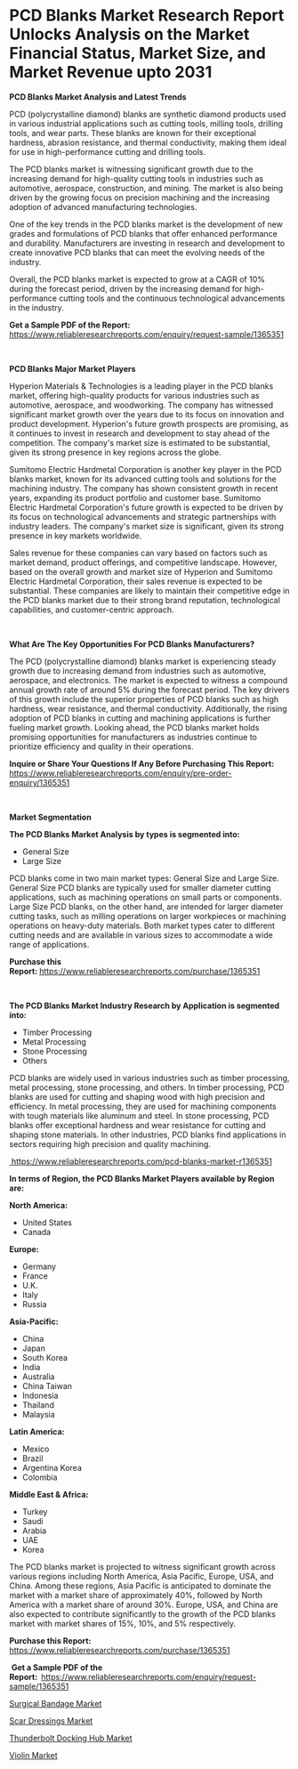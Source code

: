 <p><h1>PCD Blanks Market Research Report Unlocks Analysis on the Market Financial Status, Market Size, and Market Revenue upto 2031</h1></p><p><strong>PCD Blanks Market Analysis and Latest Trends</strong></p>
<p><p>PCD (polycrystalline diamond) blanks are synthetic diamond products used in various industrial applications such as cutting tools, milling tools, drilling tools, and wear parts. These blanks are known for their exceptional hardness, abrasion resistance, and thermal conductivity, making them ideal for use in high-performance cutting and drilling tools.</p><p>The PCD blanks market is witnessing significant growth due to the increasing demand for high-quality cutting tools in industries such as automotive, aerospace, construction, and mining. The market is also being driven by the growing focus on precision machining and the increasing adoption of advanced manufacturing technologies.</p><p>One of the key trends in the PCD blanks market is the development of new grades and formulations of PCD blanks that offer enhanced performance and durability. Manufacturers are investing in research and development to create innovative PCD blanks that can meet the evolving needs of the industry.</p><p>Overall, the PCD blanks market is expected to grow at a CAGR of 10% during the forecast period, driven by the increasing demand for high-performance cutting tools and the continuous technological advancements in the industry.</p></p>
<p><strong>Get a Sample PDF of the Report:&nbsp;</strong> <a href="https://www.reliableresearchreports.com/enquiry/request-sample/1365351">https://www.reliableresearchreports.com/enquiry/request-sample/1365351</a></p>
<p>&nbsp;</p>
<p><strong>PCD Blanks Major Market Players</strong></p>
<p><p>Hyperion Materials & Technologies is a leading player in the PCD blanks market, offering high-quality products for various industries such as automotive, aerospace, and woodworking. The company has witnessed significant market growth over the years due to its focus on innovation and product development. Hyperion's future growth prospects are promising, as it continues to invest in research and development to stay ahead of the competition. The company's market size is estimated to be substantial, given its strong presence in key regions across the globe.</p><p>Sumitomo Electric Hardmetal Corporation is another key player in the PCD blanks market, known for its advanced cutting tools and solutions for the machining industry. The company has shown consistent growth in recent years, expanding its product portfolio and customer base. Sumitomo Electric Hardmetal Corporation's future growth is expected to be driven by its focus on technological advancements and strategic partnerships with industry leaders. The company's market size is significant, given its strong presence in key markets worldwide.</p><p>Sales revenue for these companies can vary based on factors such as market demand, product offerings, and competitive landscape. However, based on the overall growth and market size of Hyperion and Sumitomo Electric Hardmetal Corporation, their sales revenue is expected to be substantial. These companies are likely to maintain their competitive edge in the PCD blanks market due to their strong brand reputation, technological capabilities, and customer-centric approach.</p></p>
<p>&nbsp;</p>
<p><strong>What Are The Key Opportunities For PCD Blanks Manufacturers?</strong></p>
<p><p>The PCD (polycrystalline diamond) blanks market is experiencing steady growth due to increasing demand from industries such as automotive, aerospace, and electronics. The market is expected to witness a compound annual growth rate of around 5% during the forecast period. The key drivers of this growth include the superior properties of PCD blanks such as high hardness, wear resistance, and thermal conductivity. Additionally, the rising adoption of PCD blanks in cutting and machining applications is further fueling market growth. Looking ahead, the PCD blanks market holds promising opportunities for manufacturers as industries continue to prioritize efficiency and quality in their operations.</p></p>
<p><strong>Inquire or Share Your Questions If Any Before Purchasing This Report:</strong> <a href="https://www.reliableresearchreports.com/enquiry/pre-order-enquiry/1365351">https://www.reliableresearchreports.com/enquiry/pre-order-enquiry/1365351</a></p>
<p>&nbsp;</p>
<p><strong>Market Segmentation</strong></p>
<p><strong>The PCD Blanks Market Analysis by types is segmented into:</strong></p>
<p><ul><li>General Size</li><li>Large Size</li></ul></p>
<p><p>PCD blanks come in two main market types: General Size and Large Size. General Size PCD blanks are typically used for smaller diameter cutting applications, such as machining operations on small parts or components. Large Size PCD blanks, on the other hand, are intended for larger diameter cutting tasks, such as milling operations on larger workpieces or machining operations on heavy-duty materials. Both market types cater to different cutting needs and are available in various sizes to accommodate a wide range of applications.</p></p>
<p><strong>Purchase this Report:&nbsp;</strong><a href="https://www.reliableresearchreports.com/purchase/1365351">https://www.reliableresearchreports.com/purchase/1365351</a></p>
<p>&nbsp;</p>
<p><strong>The PCD Blanks Market Industry Research by Application is segmented into:</strong></p>
<p><ul><li>Timber Processing</li><li>Metal Processing</li><li>Stone Processing</li><li>Others</li></ul></p>
<p><p>PCD blanks are widely used in various industries such as timber processing, metal processing, stone processing, and others. In timber processing, PCD blanks are used for cutting and shaping wood with high precision and efficiency. In metal processing, they are used for machining components with tough materials like aluminum and steel. In stone processing, PCD blanks offer exceptional hardness and wear resistance for cutting and shaping stone materials. In other industries, PCD blanks find applications in sectors requiring high precision and quality machining.</p></p>
<p><a href="https://www.reliableresearchreports.com/pcd-blanks-market-r1365351">&nbsp;https://www.reliableresearchreports.com/pcd-blanks-market-r1365351</a></p>
<p><strong>In terms of Region, the PCD Blanks Market Players available by Region are:</strong></p>
<p>
    <p> <strong> North America: </strong>
        <ul>
            <li>United States</li>
            <li>Canada</li>
        </ul>
        </p> 
    <p> <strong> Europe: </strong>
        <ul>
            <li>Germany</li>
            <li>France</li>
            <li>U.K.</li>
            <li>Italy</li>
            <li>Russia</li>
        </ul>
        </p> 
    <p> <strong> Asia-Pacific: </strong>
        <ul>
            <li>China</li>
            <li>Japan</li>
            <li>South Korea</li>
            <li>India</li>
            <li>Australia</li>
            <li>China Taiwan</li>
            <li>Indonesia</li>
            <li>Thailand</li>
            <li>Malaysia</li>
        </ul>
        </p> 
    <p> <strong> Latin America: </strong>
        <ul>
            <li>Mexico</li>
            <li>Brazil</li>
            <li>Argentina Korea</li>
            <li>Colombia</li>
        </ul>
        </p> 
    <p> <strong> Middle East & Africa: </strong>
        <ul>
            <li>Turkey</li>
            <li>Saudi</li>
            <li>Arabia</li>
            <li>UAE</li>
            <li>Korea</li>
        </ul>
    </p>
    </p>
<p><p>The PCD blanks market is projected to witness significant growth across various regions including North America, Asia Pacific, Europe, USA, and China. Among these regions, Asia Pacific is anticipated to dominate the market with a market share of approximately 40%, followed by North America with a market share of around 30%. Europe, USA, and China are also expected to contribute significantly to the growth of the PCD blanks market with market shares of 15%, 10%, and 5% respectively.</p></p>
<p><strong>Purchase this Report: </strong><a href="https://www.reliableresearchreports.com/purchase/1365351">https://www.reliableresearchreports.com/purchase/1365351</a></p>
<p>&nbsp;<strong>Get a Sample PDF of the Report:&nbsp;&nbsp;</strong><a href="https://www.reliableresearchreports.com/enquiry/request-sample/1365351">https://www.reliableresearchreports.com/enquiry/request-sample/1365351</a></p>
<p><strong></strong></p>
<p><p><a href="https://github.com/Chiragrp22/Market-Research-Report-List-5/blob/main/surgical-bandage-market.md">Surgical Bandage Market</a></p><p><a href="https://github.com/nandosuryapratama/Market-Research-Report-List-1/blob/main/scar-dressings-market.md">Scar Dressings Market</a></p><p><a href="https://www.linkedin.com/pulse/thunderbolt-docking-hub-market-forecasts-trends-impact-analysis-fpupe">Thunderbolt Docking Hub Market</a></p><p><a href="https://www.linkedin.com/pulse/violin-market-global-regional-analysis-focus-region-country-level-3ampc">Violin Market</a></p></p>